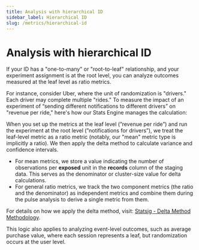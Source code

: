 ```yaml
---
title: Analysis with hierarchical ID
sidebar_label: Hierarchical ID
slug: /metrics/hierarchical-id
---
```


# Analysis with hierarchical ID

If your ID has a "one-to-many" or "root-to-leaf" relationship, and your experiment assignment is at the root level, you can analyze outcomes measured at the leaf level as ratio metrics.

For instance, consider Uber, where the unit of randomization is "drivers." Each driver may complete multiple "rides." To measure the impact of an experiment of “sending different notifications to different drivers” on "revenue per ride," here's how our Stats Engine manages the calculation:

When you set up the metrics at the leaf level (”revenue per ride”) and run the experiment at the root level (”notifications for drivers”), we treat the leaf-level metric as a ratio metric (notably, our "mean" metric type is implicitly a ratio). We then apply the delta method to calculate variance and confidence intervals.

- For mean metrics, we store a value indicating the number of observations per **exposed** unit in the **records** column of the staging data. This serves as the denominator or cluster-size value for delta calculations.
- For general ratio metrics, we track the two component metrics (the ratio and the denominator) as independent metrics and combine them during the pulse analysis to derive a single metric from them.

For details on how we apply the delta method, visit: [Statsig - Delta Method Methodology](https://docs.statsig.com/stats-engine/methodologies/delta-method).

This logic also applies to analyzing event-level outcomes, such as average purchase value, where each session represents a leaf, but randomization occurs at the user level.
